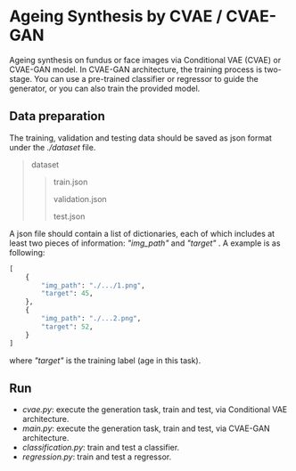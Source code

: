 # Ageing Synthesis by CVAE / CVAE-GAN

Ageing synthesis on fundus or face images via Conditional VAE (CVAE) or CVAE-GAN model. In CVAE-GAN architecture, the training process is two-stage. You can use a pre-trained classifier or regressor to guide the generator, or you can also train the provided model.

## Data preparation

The training, validation and testing data should be saved as json format under the *./dataset* file.

> dataset
>
> > train.json
> >
> > validation.json
> >
> > test.json

A json file should contain a list of dictionaries, each of which includes at least two pieces of information: *"img_path"* and *"target"* . A example is as following:

```python
[
    {
        "img_path": "./.../1.png",
        "target": 45,
    },
    {
        "img_path": "./...2.png",
        "target": 52,
    }
]
```

where *"target"* is the training label (age in this task).

## Run

+ *cvae.py*: execute the generation task, train and test, via Conditional VAE architecture.
+ *main.py*: execute the generation task, train and test, via CVAE-GAN architecture.
+ *classification.py*: train and test a classifier.
+ *regression.py*: train and test a regressor.



